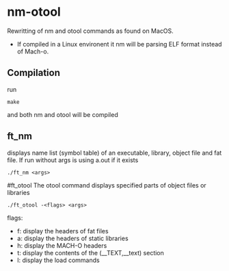 # nm-otool
Rewritting of nm and otool commands as found on MacOS.
* If compiled in a Linux environent it nm will be parsing ELF format instead of Mach-o.

## Compilation
run
```
make
```
and both nm and otool will be compiled

## ft_nm
displays name list (symbol table) of an executable, library, object file and fat file.
If run without args is using a.out if it exists
```
./ft_nm <args>
```

#ft_otool
The otool command displays specified parts of object files or libraries
```
./ft_otool -<flags> <args> 
```
flags:
- f: display the headers of fat files
- a: display the headers of static libraries
- h: display the MACH-O headers
- t: display the contents of the (__TEXT,__text) section
- l: display the load commands

